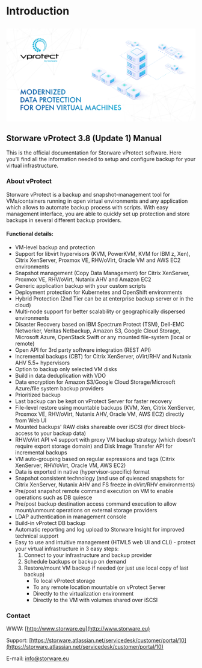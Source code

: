# Introduction

##   

![](.gitbook/assets/vprotect_gitbook.png)

## Storware vProtect 3.8 \(Update 1\) Manual

This is the official documentation for Storware vProtect software. Here you'll find all the information needed to setup and configure backup for your virtual infrastructure.

### About vProtect

Storware vProtect is a backup and snapshot-management tool for VMs/containers running in open virtual environments and any application which allows to automate backup process with scripts. With easy management interface, you are able to quickly set up protection and store backups in several different backup providers.

#### Functional details:

* VM-level backup and protection
* Support for libvirt hypervisors \(KVM, PowerKVM, KVM for IBM z, Xen\), Citrix XenServer, Proxmox VE, RHV/oVirt, Oracle VM and AWS EC2 environments
* Snapshot management \(Copy Data Management\) for Citrix XenServer, Proxmox VE, RHV/oVirt, Nutanix AHV and Amazon EC2
* Generic application backup with your custom scripts
* Deployment protection for Kubernetes and OpenShift environments
* Hybrid Protection \(2nd Tier can be at enterprise backup server or in the cloud\)
* Multi-node support for better scalability or geographically dispersed environments
* Disaster Recovery based on IBM Spectrum Protect \(TSM\), Dell-EMC Networker, Veritas Netbackup, Amazon S3, Google Cloud Storage, Microsoft Azure, OpenStack Swift or any mounted file-system \(local or remote\)
* Open API for 3rd party software integration \(REST API\)
* Incremental backups \(CBT\) for Citrix XenServer, oVirt/RHV and Nutanix AHV 5.5+ hypervisors
* Option to backup only selected VM disks
* Build in data deduplication with VDO
* Data encryption for Amazon S3/Google Cloud Storage/Microsoft Azure/file system backup providers
* Prioritized backup
* Last backup can be kept on vProtect Server for faster recovery
* File-level restore using mountable backups \(KVM, Xen, Citrix XenServer, Proxmox VE, RHV/oVirt, Nutanix AHV, Oracle VM, AWS EC2\) directly from Web UI
* Mounted backups' RAW disks shareable over iSCSI \(for direct block-access to your backup data\)
* RHV/oVirt API v4 support with proxy VM backup strategy \(which doesn't require export storage domain\) and Disk Image Transfer API for incremental backups
* VM auto-grouping based on regular expressions and tags \(Citrix XenServer, RHV/oVirt, Oracle VM, AWS EC2\)
* Data is exported in native \(hypervisor-specific\) format
* Snapshot consistent technology \(and use of quiesced snapshots for Citrix XenServer, Nutanix AHV and FS freeze in oVirt/RHV environments\)
* Pre/post snapshot remote command execution on VM to enable operations such as DB quiesce
* Pre/post backup destination access command execution to allow mount/unmount operations on external storage providers
* LDAP authentication in management console
* Build-in vProtect DB backup
* Automatic reporting and log upload to Storware Insight for improved technical support
* Easy to use and intuitive management \(HTML5 web UI and CLI\) - protect your virtual infrastructure in 3 easy steps:
  1. Connect to your infrastructure and backup provider
  2. Schedule backups or backup on demand
  3. Restore/mount VM backup if needed \(or just use local copy of last backup\)
     * To local vProtect storage
     * To any remote location mountable on vProtect Server
     * Directly to the virtualization environment
     * Directly to the VM with volumes shared over iSCSI

### Contact

WWW: [http://www.storware.eu](http://www.storware.eu)

Support: [https://storware.atlassian.net/servicedesk/customer/portal/10](https://storware.atlassian.net/servicedesk/customer/portal/10)

E-mail: [info@storware.eu](mailto:info@storware.eu)

